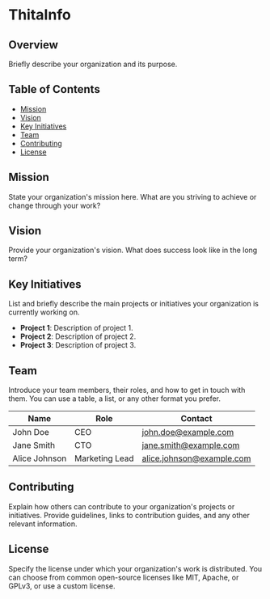 # ThitaInfo

## Overview

Briefly describe your organization and its purpose.

## Table of Contents

- [Mission](#mission)
- [Vision](#vision)
- [Key Initiatives](#key-initiatives)
- [Team](#team)
- [Contributing](#contributing)
- [License](#license)

## Mission

State your organization's mission here. What are you striving to achieve or change through your work?

## Vision

Provide your organization's vision. What does success look like in the long term?

## Key Initiatives

List and briefly describe the main projects or initiatives your organization is currently working on.

- **Project 1**: Description of project 1.
- **Project 2**: Description of project 2.
- **Project 3**: Description of project 3.

## Team

Introduce your team members, their roles, and how to get in touch with them. You can use a table, a list, or any other format you prefer.

| Name           | Role            | Contact                 |
| -------------- | --------------- | ------------------------ |
| John Doe       | CEO             | john.doe@example.com     |
| Jane Smith     | CTO             | jane.smith@example.com   |
| Alice Johnson  | Marketing Lead  | alice.johnson@example.com|

## Contributing

Explain how others can contribute to your organization's projects or initiatives. Provide guidelines, links to contribution guides, and any other relevant information.

## License

Specify the license under which your organization's work is distributed. You can choose from common open-source licenses like MIT, Apache, or GPLv3, or use a custom license.

[//]: # (Add license details here)
